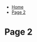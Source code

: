 <ul class="breadcrumb">
  <li><a href="https://github.com/AnastasiaMarkina1/SML209/edit/master/index.md"">Home</a></li>
  <li><a href="#">Page 2</a></li>
</ul>
<h1> Page 2 </h1>
